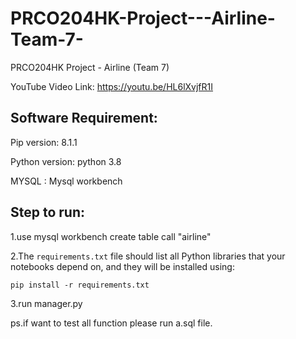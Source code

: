# PRCO204HK-Project---Airline-Team-7-
PRCO204HK Project - Airline (Team 7)

YouTube Video Link: 
https://youtu.be/HL6lXvjfR1I

## Software Requirement:
Pip version: 8.1.1

Python version: python 3.8

MYSQL : Mysql workbench

## Step to run:
1.use mysql workbench create table call "airline"

2.The `requirements.txt` file should list all Python libraries that your notebooks
depend on, and they will be installed using:

```
pip install -r requirements.txt
```

3.run manager.py

ps.if want to test all function please run a.sql file.

